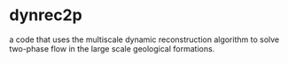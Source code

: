 # dynrec2p
a code that uses the multiscale dynamic reconstruction algorithm to solve two-phase flow in the large scale geological formations.

